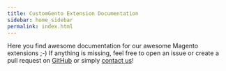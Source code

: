 ```yaml
---
title: CustomGento Extension Documentation
sidebar: home_sidebar
permalink: index.html
---
```



Here you find awesome documentation for our awesome Magento extensions ;-) If anything is missing, feel free to open an issue or create a pull request on [GitHub](https://github.com/customgento/docs/) or simply [contact us](https://www.customgento.com)!
